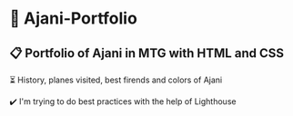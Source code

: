 # :lion: Ajani-Portfolio

## :clipboard: Portfolio of Ajani in MTG with HTML and CSS

:hourglass_flowing_sand: History, planes visited, best firends and colors of Ajani

:heavy_check_mark: I'm trying to do best practices with the help of Lighthouse